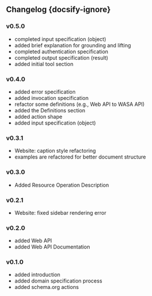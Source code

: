 ## Changelog {docsify-ignore}


### v0.5.0
* completed input specification (object)
* added brief explanation for grounding and lifting
* completed authentication specification
* completed output specification (result)
* added initial tool section

### v0.4.0
* added error specification
* added invocation specification
* refactor some definitions (e.g., Web API to WASA API)
* added the Definitions section
* added action shape
* added input specification (object)

### v0.3.1

* Website: caption style refactoring
* examples are refactored for better document structure

### v0.3.0
* Added Resource Operation Description

### v0.2.1

* Website: fixed sidebar rendering error

### v0.2.0

* added Web API
* added Web API Documentation

### v0.1.0

* added introduction
* added domain specification process
* added schema.org actions









